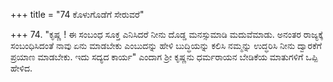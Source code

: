 +++
title = "74 ಕೊಳುಗೊಡೆಗೆ ಸೇರುವರೆ"

+++
74. "ಕೃಷ್ಣ ! ಈ ಸಂಬಂಧ ಸೂಕ್ತ ಎನಿಸಿದರೆ ನೀನು ದೊಡ್ಡ ಮನಸ್ಸುಮಾಡಿ ಮದುವೆಮಾಡು. ಅನಂತರ ರಾಜ್ಯಕ್ಕೆ ಸಂಬಂಧಿಸಿದಂತೆ ನಾವು ಏನು ಮಾಡಬೇಕು ಎಂಬುದನ್ನು ಹೇಳಿ ಬುದ್ಧಿಯನ್ನು ಕಲಿಸಿ ನಮ್ಮನ್ನು ಉದ್ಧರಿಸಿ  ನೀನು ದ್ವಾರಕೆಗೆ ಪ್ರಯಾಣ ಮಾಡಬೇಕು. ಇದು ಸದ್ಯದ ಕಾರ್ಯ" ಎಂದಾಗ ಶ್ರೀ ಕೃಷ್ಣನು ಧರ್ಮರಾಯನ ಬೇಡಿಕೆಯ ಮಾತುಗಳಿಗೆ ಒಪ್ಪಿ ಹೇಳಿದ.
